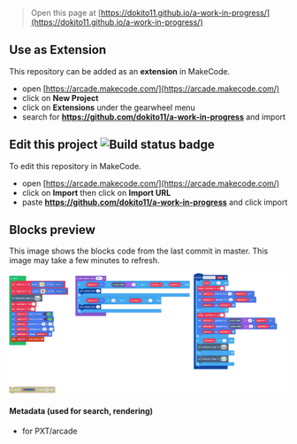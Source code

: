  


> Open this page at [https://dokito11.github.io/a-work-in-progress/](https://dokito11.github.io/a-work-in-progress/)

## Use as Extension

This repository can be added as an **extension** in MakeCode.

* open [https://arcade.makecode.com/](https://arcade.makecode.com/)
* click on **New Project**
* click on **Extensions** under the gearwheel menu
* search for **https://github.com/dokito11/a-work-in-progress** and import

## Edit this project ![Build status badge](https://github.com/dokito11/a-work-in-progress/workflows/MakeCode/badge.svg)

To edit this repository in MakeCode.

* open [https://arcade.makecode.com/](https://arcade.makecode.com/)
* click on **Import** then click on **Import URL**
* paste **https://github.com/dokito11/a-work-in-progress** and click import

## Blocks preview

This image shows the blocks code from the last commit in master.
This image may take a few minutes to refresh.

![A rendered view of the blocks](https://github.com/dokito11/a-work-in-progress/raw/master/.github/makecode/blocks.png)

#### Metadata (used for search, rendering)

* for PXT/arcade
<script src="https://makecode.com/gh-pages-embed.js"></script><script>makeCodeRender("{{ site.makecode.home_url }}", "{{ site.github.owner_name }}/{{ site.github.repository_name }}");</script>
